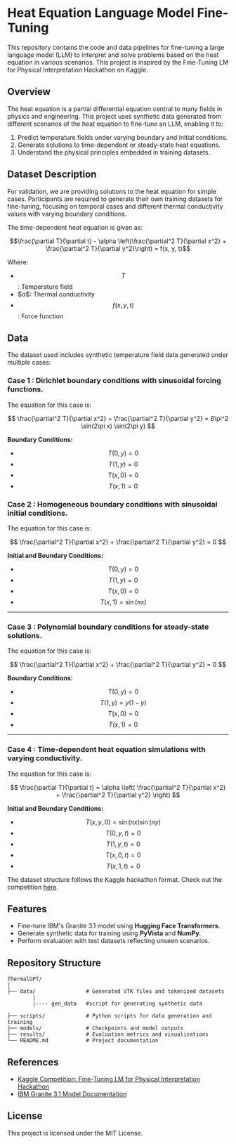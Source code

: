 # Heat Equation Language Model Fine-Tuning

This repository contains the code and data pipelines for fine-tuning a large language model (LLM) to interpret and solve problems based on the heat equation in various scenarios. This project is inspired by the Fine-Tuning LM for Physical Interpretation Hackathon on Kaggle.

## Overview
The heat equation is a partial differential equation central to many fields in physics and engineering. This project uses synthetic data generated from different scenarios of the heat equation to fine-tune an LLM, enabling it to:

1. Predict temperature fields under varying boundary and initial conditions.
2. Generate solutions to time-dependent or steady-state heat equations.
3. Understand the physical principles embedded in training datasets.

## Dataset Description

For validation, we are providing solutions to the heat equation for simple cases. Participants are required to generate their own training datasets for fine-tuning, focusing on temporal cases and different thermal conductivity values with varying boundary conditions.

The time-dependent heat equation is given as:


$$\frac{\partial T}{\partial t} - \alpha \left(\frac{\partial^2 T}{\partial x^2} + \frac{\partial^2 T}{\partial y^2}\right) = f(x, y, t)$$


Where:
- $$T$$: Temperature field
- $$\alpha\$$: Thermal conductivity
- $$f(x, y, t)$$: Force function


## Data

The dataset used includes synthetic temperature field data generated under multiple cases:

### Case 1 : Dirichlet boundary conditions with sinusoidal forcing functions.

The equation for this case is:

$$
\frac{\partial^2 T}{\partial x^2} + \frac{\partial^2 T}{\partial y^2} = 8\pi^2 \sin(2\pi x) \sin(2\pi y)
$$

**Boundary Conditions:**
- $$T(0, y) = 0$$
- $$T(1, y) = 0$$
- $$T(x, 0) = 0$$
- $$T(x, 1) = 0$$

### Case 2 : Homogeneous boundary conditions with sinusoidal initial conditions.

The equation for this case is:

$$
\frac{\partial^2 T}{\partial x^2} + \frac{\partial^2 T}{\partial y^2} = 0
$$

**Initial and Boundary Conditions:**
- $$T(0, y) = 0$$
- $$T(1, y) = 0$$
- $$T(x, 0) = 0$$
- $$T(x, 1) = \sin(\pi x)$$

---

### Case 3 : Polynomial boundary conditions for steady-state solutions.

The equation for this case is:

$$
\frac{\partial^2 T}{\partial x^2} + \frac{\partial^2 T}{\partial y^2} = 0
$$

**Boundary Conditions:**
- $$T(0, y) = 0$$
- $$T(1, y) = y(1 - y)$$
- $$T(x, 0) = 0$$
- $$T(x, 1) = 0$$

---

### Case 4 : Time-dependent heat equation simulations with varying conductivity.

The equation for this case is:

$$
\frac{\partial T}{\partial t} = \alpha \left( \frac{\partial^2 T}{\partial x^2} + \frac{\partial^2 T}{\partial y^2} \right)
$$

**Initial and Boundary Conditions:**
- $$T(x, y, 0) = \sin(\pi x) \sin(\pi y)$$
- $$T(0, y, t) = 0$$
- $$T(1, y, t) = 0$$
- $$T(x, 0, t) = 0$$
- $$T(x, 1, t) = 0$$

  
The dataset structure follows the Kaggle hackathon format. Check out the competition [here](https://www.kaggle.com/competitions/fine-tuning-lm-physical-interpretation-hackathon/data).

## Features

- Fine-tune IBM's Granite 3.1 model using **Hugging Face Transformers**.
- Generate synthetic data for training using **PyVista** and **NumPy**.
- Perform evaluation with test datasets reflecting unseen scenarios.

## Repository Structure

```
ThermalGPT/
│
├── data/                # Generated VTK files and tokenized datasets
        |
        |---- gen_data   #script for generating synthetic data
                         
├── scripts/             # Python scripts for data generation and training
├── models/              # Checkpoints and model outputs
├── results/             # Evaluation metrics and visualizations
└── README.md            # Project documentation
```

## References

- [Kaggle Competition: Fine-Tuning LM for Physical Interpretation Hackathon](https://www.kaggle.com/competitions/fine-tuning-lm-physical-interpretation-hackathon)
- [IBM Granite 3.1 Model Documentation](https://huggingface.co/ibm-granite/granite-3.1-2b-base)

## License

This project is licensed under the MIT License.


